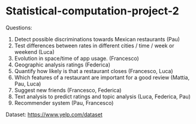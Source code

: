 # Statistical-computation-project-2

Questions:

1. Detect possible discriminations towards Mexican restaurants (Pau)
2. Test differences between rates in different cities / time / week or weekend (Luca)
3. Evolution in space/time of app usage. (Francesco)
4. Geographic analysis ratings (Federica)
5. Quantify how likely is that a restaurant closes (Francesco, Luca)
7. Which features of a restaurant are important for a good review (Mattia, Pau, Luca)
8. Suggest new friends (Francesco, Federica)
9. Text analysis to predict ratings and topic analysis (Luca, Federica, Pau)
10. Recommender system (Pau, Francesco)

Dataset: https://www.yelp.com/dataset
